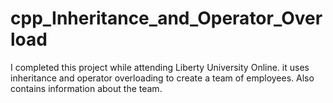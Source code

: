 # cpp_Inheritance_and_Operator_Overload
I completed this project while attending Liberty University Online. it uses inheritance and operator overloading to create a team of employees. Also contains information about the team.
